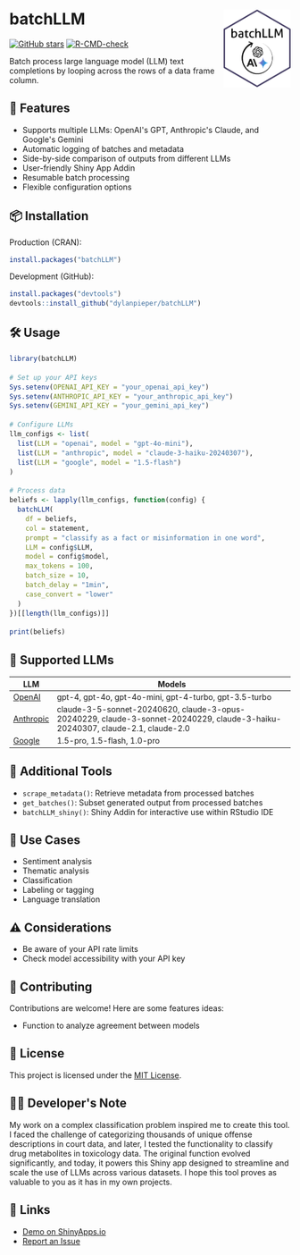 # batchLLM <img src="inst/batchLLM_hexLogo.png" width="120" align="right"/>

[![GitHub stars](https://img.shields.io/github/stars/dylanpieper/batchLLM?style=social)](https://github.com/dylanpieper/batchLLM/stargazers) [![R-CMD-check](https://github.com/dylanpieper/batchLLM/workflows/R-CMD-check/badge.svg)](https://github.com/dylanpieper/batchLLM/actions)

Batch process large language model (LLM) text completions by looping across the rows of a data frame column.

## 🚀 Features

-   Supports multiple LLMs: OpenAI's GPT, Anthropic's Claude, and Google's Gemini
-   Automatic logging of batches and metadata
-   Side-by-side comparison of outputs from different LLMs
-   User-friendly Shiny App Addin
-   Resumable batch processing
-   Flexible configuration options

## 📦 Installation

Production (CRAN):

``` r
install.packages("batchLLM")
```

Development (GitHub):

``` r
install.packages("devtools")
devtools::install_github("dylanpieper/batchLLM")
```

## 🛠️ Usage

``` r
library(batchLLM)

# Set up your API keys
Sys.setenv(OPENAI_API_KEY = "your_openai_api_key")
Sys.setenv(ANTHROPIC_API_KEY = "your_anthropic_api_key")
Sys.setenv(GEMINI_API_KEY = "your_gemini_api_key")

# Configure LLMs
llm_configs <- list(
  list(LLM = "openai", model = "gpt-4o-mini"),
  list(LLM = "anthropic", model = "claude-3-haiku-20240307"),
  list(LLM = "google", model = "1.5-flash")
)

# Process data
beliefs <- lapply(llm_configs, function(config) {
  batchLLM(
    df = beliefs,
    col = statement,
    prompt = "classify as a fact or misinformation in one word",
    LLM = config$LLM,
    model = config$model,
    max_tokens = 100,
    batch_size = 10,
    batch_delay = "1min",
    case_convert = "lower"
  )
})[[length(llm_configs)]]

print(beliefs)
```

## 🤖 Supported LLMs

| LLM                                             | Models                                                                                                                        |
|---------------|---------------------------------------------------------|
| [OpenAI](https://github.com/irudnyts/openai)    | gpt-4, gpt-4o, gpt-4o-mini, gpt-4-turbo, gpt-3.5-turbo                                                                        |
| [Anthropic](https://github.com/yrvelez/claudeR) | claude-3-5-sonnet-20240620, claude-3-opus-20240229, claude-3-sonnet-20240229, claude-3-haiku-20240307, claude-2.1, claude-2.0 |
| [Google](https://github.com/jhk0530/gemini.R)   | 1.5-pro, 1.5-flash, 1.0-pro                                                                                                   |

## 🧰 Additional Tools

-   `scrape_metadata()`: Retrieve metadata from processed batches
-   `get_batches()`: Subset generated output from processed batches
-   `batchLLM_shiny()`: Shiny Addin for interactive use within RStudio IDE

## 🌟 Use Cases

-   Sentiment analysis
-   Thematic analysis
-   Classification
-   Labeling or tagging
-   Language translation

## ⚠️ Considerations

-   Be aware of your API rate limits
-   Check model accessibility with your API key

## 🤝 Contributing

Contributions are welcome! Here are some features ideas:

-   Function to analyze agreement between models

## 📄 License

This project is licensed under the [MIT License](LICENSE.md).

## 👨‍💻 Developer's Note

My work on a complex classification problem inspired me to create this tool. I faced the challenge of categorizing thousands of unique offense descriptions in court data, and later, I tested the functionality to classify drug metabolites in toxicology data. The original function evolved significantly, and today, it powers this Shiny app designed to streamline and scale the use of LLMs across various datasets. I hope this tool proves as valuable to you as it has in my own projects.

## 🔗 Links

-   [Demo on ShinyApps.io](https://dylan-pieper.shinyapps.io/BatchLLM/)
-   [Report an Issue](https://github.com/dylanpieper/batchLLM/issues)
